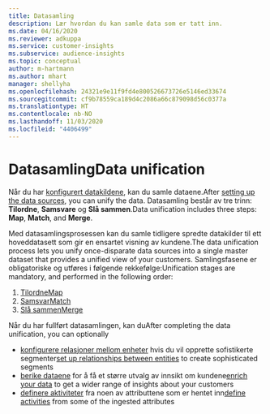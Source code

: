 ```yaml
---
title: Datasamling
description: Lær hvordan du kan samle data som er tatt inn.
ms.date: 04/16/2020
ms.reviewer: adkuppa
ms.service: customer-insights
ms.subservice: audience-insights
ms.topic: conceptual
author: m-hartmann
ms.author: mhart
manager: shellyha
ms.openlocfilehash: 24321e9e11f9fd4e800526673726e5146ed33674
ms.sourcegitcommit: cf9b78559ca189d4c2086a66c879098d56c0377a
ms.translationtype: HT
ms.contentlocale: nb-NO
ms.lasthandoff: 11/03/2020
ms.locfileid: "4406499"
---
```

# <a name="data-unification"></a><span data-ttu-id="c7a53-103">Datasamling</span><span class="sxs-lookup"><span data-stu-id="c7a53-103">Data unification</span></span>

<span data-ttu-id="c7a53-104">Når du har [konfigurert datakildene](data-sources.md), kan du samle dataene.</span><span class="sxs-lookup"><span data-stu-id="c7a53-104">After [setting up the data sources](data-sources.md), you can unify the data.</span></span> <span data-ttu-id="c7a53-105">Datasamling består av tre trinn: **Tilordne**, **Samsvare** og **Slå sammen**.</span><span class="sxs-lookup"><span data-stu-id="c7a53-105">Data unification includes three steps: **Map**, **Match**, and **Merge**.</span></span>

<span data-ttu-id="c7a53-106">Med datasamlingsprosessen kan du samle tidligere spredte datakilder til ett hoveddatasett som gir en ensartet visning av kundene.</span><span class="sxs-lookup"><span data-stu-id="c7a53-106">The data unification process lets you unify once-disparate data sources into a single master dataset that provides a unified view of your customers.</span></span> <span data-ttu-id="c7a53-107">Samlingsfasene er obligatoriske og utføres i følgende rekkefølge:</span><span class="sxs-lookup"><span data-stu-id="c7a53-107">Unification stages are mandatory, and performed in the following order:</span></span>

1. [<span data-ttu-id="c7a53-108">Tilordne</span><span class="sxs-lookup"><span data-stu-id="c7a53-108">Map</span></span>](map-entities.md)
2. [<span data-ttu-id="c7a53-109">Samsvar</span><span class="sxs-lookup"><span data-stu-id="c7a53-109">Match</span></span>](match-entities.md)
3. [<span data-ttu-id="c7a53-110">Slå sammen</span><span class="sxs-lookup"><span data-stu-id="c7a53-110">Merge</span></span>](merge-entities.md)

<span data-ttu-id="c7a53-111">Når du har fullført datasamlingen, kan du</span><span class="sxs-lookup"><span data-stu-id="c7a53-111">After completing the data unification, you can optionally</span></span>

- <span data-ttu-id="c7a53-112">[konfigurere relasjoner mellom enheter](relationships.md) hvis du vil opprette sofistikerte segmenter</span><span class="sxs-lookup"><span data-stu-id="c7a53-112">[set up relationships between entities](relationships.md) to create sophisticated segments</span></span>
- <span data-ttu-id="c7a53-113">[berike dataene](enrichment-hub.md) for å få et større utvalg av innsikt om kundene</span><span class="sxs-lookup"><span data-stu-id="c7a53-113">[enrich your data](enrichment-hub.md) to get a wider range of insights about your customers</span></span>
- <span data-ttu-id="c7a53-114">[definere aktiviteter](activities.md) fra noen av attributtene som er hentet inn</span><span class="sxs-lookup"><span data-stu-id="c7a53-114">[define activities](activities.md) from some of the ingested attributes</span></span>
